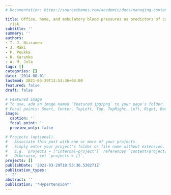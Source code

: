 ```yaml
---
# Documentation: https://sourcethemes.com/academic/docs/managing-content/

title: Office, home, and ambulatory blood pressures as predictors of cardiovascular
  risk
subtitle: ''
summary: ''
authors:
- T. J. Niiranen
- J. Mäki
- P. Puukka
- H. Karanko
- A. M. Jula
tags: []
categories: []
date: '2014-08-01'
lastmod: 2021-03-29T13:53:36+03:00
featured: false
draft: false

# Featured image
# To use, add an image named `featured.jpg/png` to your page's folder.
# Focal points: Smart, Center, TopLeft, Top, TopRight, Left, Right, BottomLeft, Bottom, BottomRight.
image:
  caption: ''
  focal_point: ''
  preview_only: false

# Projects (optional).
#   Associate this post with one or more of your projects.
#   Simply enter your project's folder or file name without extension.
#   E.g. `projects = ["internal-project"]` references `content/project/deep-learning/index.md`.
#   Otherwise, set `projects = []`.
projects: []
publishDate: '2021-03-29T10:53:36.530271Z'
publication_types:
- '2'
abstract: ''
publication: '*Hypertension*'
---
```

